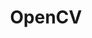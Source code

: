---
title: OpenCV
eleventyNavigation:
  title: OpenCV
  key: dg_bonus_opencv
  parent: dg_bonus
  order: 2
layout: "../de/bonus/opencv.md"
---
